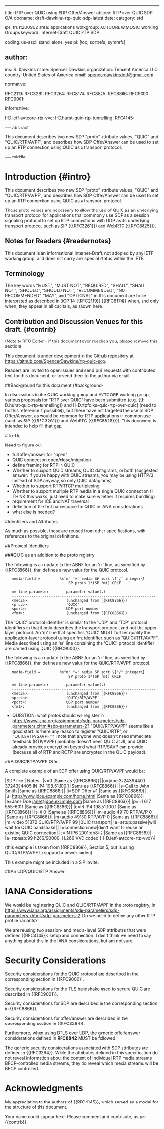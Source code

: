 ---
title: RTP over QUIC using SDP Offer/Answer
abbrev: RTP over QUIC SDP O/A
docname: draft-dawkins-rtp-quic-sdp-latest
date:
category: std

ipr: trust200902
area: applications
workgroup: ACTCORE/MMUSIC Working Groups 
keyword: Internet-Draft QUIC RTP SDP

coding: us-ascii
stand_alone: yes
pi: [toc, sortrefs, symrefs]

author:
 -
  ins: S. Dawkins
  name: Spencer Dawkins
  organization: Tencent America LLC
  country: United States of America
  email: spencerdawkins.ietf@gmail.com

normative:

  RFC2119:
  RFC3261:
  RFC3264:
  RFC8174:
  RFC8825:
  RFC8866:
  RFC9000:
  RFC9001:

informative:
   
  I-D.ietf-avtcore-rtp-vvc:
  I-D.hurst-quic-rtp-tunnelling:
  RFC4145:
  
--- abstract

This document describes two new SDP "proto" attribute values, "QUIC" and "QUIC/RTP/AVPF", and describes how SDP Offer/Answer can be used to set up an RTP connection using QUIC as a transport protocol. 

--- middle

# Introduction {#intro}

This document describes two new SDP "proto" attribute values, "QUIC" and "QUIC/RTP/AVPF", and describes how SDP Offer/Answer can be used to set up an RTP connection using QUIC as a transport protocol. 

These proto values are necessary to allow the use of QUIC as an underlying transport protocol for applications that commonly use SDP as a session signaling protocol to set up RTP connections with UDP as its underlying transport protocol, such as SIP ({{RFC3261}}) and WebRTC ({{RFC8825}}).

## Notes for Readers {#readernotes}

This document is an informational Internet-Draft, not adopted by any IETF working group, and does not carry any special status within the IETF.

## Terminology

The key words "MUST", "MUST NOT", "REQUIRED", "SHALL", "SHALL NOT", "SHOULD", "SHOULD NOT", "RECOMMENDED", "NOT RECOMMENDED", "MAY", and "OPTIONAL" in this document are to be interpreted as described in BCP 14 {{RFC2119}} {{RFC8174}} when, and only when, they appear in all capitals, as shown here.

## Contribution and Discussion Venues for this draft. {#contrib}

(Note to RFC Editor - if this document ever reaches you, please remove this section)

This document is under development in the Github repository at https://github.com/SpencerDawkins/rtp-quic-sdp.

Readers are invited to open issues and send pull requests with contributed text for this document, or to send them to the author via email.

##Background for this document {#background}

In discussions in the QUIC working group and AVTCORE working group, various proposals for "RTP over QUIC" have been submitted (e.g. {{I-D.hurst-quic-rtp-tunnelling}} and [I-D.rtpfolks-quic-rtp-over-quic] (need to fix this reference if possible)), but these have not targeted the use of SDP Offer/Answer, as would be common for RTP applications in common use (such as SIP ({{RFC3261}}) and WebRTC ({{RFC8825}})). This document is intended to help fill that gap. 

#To-Do

Need to figure out

   * full offer/answer for "open"
   * QUIC connection open/close/migration
   * define framing for RTP in QUIC
   * Whether to support QUIC streams, QUIC datagrams, or both (suggested answer: if you're happy with QUIC streams, you may be using HTTP/3 instead of SDP anyway, so only QUIC datagrams)
   * Whether to support RTP/RTCP multiplexing
   * Whether to support multiple RTP media in a single QUIC connection (I THINK this works, just need to make sure whether it requires bundling)
   * requirement for ICE and NAT traversal
   * definition of the fmt namespace for QUIC in IANA considerations
   * what else is needed?

#Identifiers and Attributes

As much as possible, these are reused from other specifications, with references to the original definitions.

##Protocol Identifiers

###QUIC as an addition to the proto registry

The following is an update to the ABNF for an 'm' line, as specified by {{RFC8866}}, that defines a new value for the QUIC protocol.

~~~~~~
   media-field =         %s"m" "=" media SP port \["/" integer\]
                             SP proto 1*(SP fmt) CRLF

   m= line parameter        parameter value(s)
   ------------------------------------------------------------------
   <media>:                 (unchanged from {{RFC8866}})
   <proto>:                 'QUIC'
   <port>:                  UDP port number
   <fmt>:                   (unchanged from {{RFC8866}})
~~~~~~

The 'QUIC' protocol identifier is similar to the 'UDP' and 'TCP' protocol identifiers in that it only describes the transport protocol, and not the upper-layer protocol.  An 'm' line that specifies 'QUIC' MUST further qualify the application-layer protocol using an fmt identifier, such as "QUIC/RTP/AVPF".  Media described using an 'm' line containing the 'QUIC' protocol identifier are carried using QUIC {{RFC9000}}.

The following is an update to the ABNF for an 'm' line, as specified by {{RFC8866}}, that defines a new value for the QUIC/RTP/AVPF protocol.

~~~~~~
   media-field =         %s"m" "=" media SP port \["/" integer\]
                             SP proto 1*(SP fmt) CRLF

   m= line parameter        parameter value(s)
   ------------------------------------------------------------------
   <media>:                 (unchanged from {{RFC8866}})
   <proto>:                 'QUIC/RTP/AVPF'
   <port>:                  UDP port number
   <fmt>:                   (unchanged from {{RFC8866}})
~~~~~~

  * QUESTION: what protos should we register in https://www.iana.org/assignments/sdp-parameters/sdp-parameters.xhtml#sdp-parameters-2? "QUIC/RTP/AVPF" seems like a good start. Is there any reason to register "QUIC/RTP", or "QUIC/RTP/SAVPF"? I note that anyone who doesn't need immediate feedback (RTP/AVPF) probably doesn't need QUIC at all, and QUIC already provides encryption beyond what RTP/SAVP can provide (because all of RTP and RCTP are encrypted in the QUIC payload). 

##A QUIC/RTP/AVPF Offer

A complete example of an SDP offer using QUIC/RTP/AVPF would be: 

|SDP line | Notes |
|v=0 |Same as {{RFC8866}}|
|o=jdoe 3724394400 3724394405 IN IP4 198.51.100.1 |Same as {{RFC8866}}|
|s=Call to John Smith |Same as {{RFC8866}}|
|i=SDP Offer #1 |Same as {{RFC8866}}|
|u=http://www.jdoe.example.com/home.html |Same as {{RFC8866}}|
|e=Jane Doe <jane@jdoe.example.com> |Same as {{RFC8866}}|
|p=+1 617 555-6011 |Same as {{RFC8866}}|
|c=IN IP4 198.51.100.1 |Same as {{RFC8866}}|
|t=0 0 |Same as {{RFC8866}}|
|m=audio 49170 RTP/AVP 0 |Same as {{RFC8866}}|
|m=audio 49180 RTP/AVP 0 |Same as {{RFC8866}}|
|m=video 51372 QUIC/RTP/AVPF 99 |QUIC transport|
|a=setup:passive|will wait for QUIC handshake|
|a=connection:new|don't want to reuse an existing QUIC connection|
|c=IN IP6 2001:db8::2 |Same as {{RFC8866}}|
|a=rtpmap:99 h266/90000 |H.266 VVC codec {{I-D.ietf-avtcore-rtp-vvc}}|

(this example is taken from {{RFC8866}}, Section 5, but is using QUIC/RTP/AVPF to support a newer codec)

This example might be included in a SIP Invite. 

##An UDP/QUIC/RTP Answer



# IANA Considerations

We would be registering QUIC and QUIC/RTP/AVPF in the proto registry, in https://www.iana.org/assignments/sdp-parameters/sdp-parameters.xhtml#sdp-parameters-2. Do we need to define any other RTP profile variants? 

We are reusing two session- and media-level SDP attributes that were defined {{RFC4145}}: setup and connection. I don't think we need to say anything about this in the IANA considerations, but am not sure. 

# Security Considerations

Security considerations for the QUIC protocol are described in the corresponding section in {{RFC9000}}.

Security considerations for the TLS handshake used to secure QUIC are described in {{RFC9001}}.

Security considerations for SDP are described in the corresponding section in {{RFC8866}}, 

Security considerations for offer/answer are described in the cooresponding section in {{RFC3264}}.

Furthermore, when using DTLS over UDP, the generic offer/answer considerations defined in **RFC8842** MUST be followed.

The generic security considerations associated with SDP attributes are defined in {{RFC3264}}. While the attributes defined in this specification do not reveal information about the content of individual RTP media streams BFCP-controlled media streams, they do reveal which media streams will be BFCP controlled.

# Acknowledgments

My appreciation to the authors of {{RFC4145}}, which served as a model for the structure of this document. 

Your name could appear here. Please comment and contribute, as per {{contrib}}. 